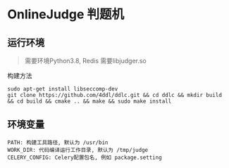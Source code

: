 # OnlineJudge 判题机

## 运行环境
> 需要环境Python3.8, Redis
> 需要libjudger.so


构建方法
```
sudo apt-get install libseccomp-dev
git clone https://github.com/4ddl/ddlc.git && cd ddlc && mkdir build && cd build && cmake .. && make && sudo make install
```

## 环境变量
```
PATH: 构建工具路径, 默认为 /usr/bin
WORK_DIR: 代码编译运行工作目录, 默认为 /tmp/judge
CELERY_CONFIG: Celery配置包名, 例如 package.setting
```